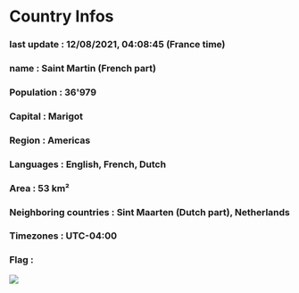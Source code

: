 # Country  Infos
### last update : 12/08/2021, 04:08:45 (France time)

### name : Saint Martin (French part)
### Population : 36'979
### Capital : Marigot
### Region : Americas
### Languages : English, French, Dutch
### Area : 53 km²
### Neighboring countries : Sint Maarten (Dutch part), Netherlands
### Timezones : UTC-04:00

### Flag :
![](https://restcountries.eu/data/maf.svg)